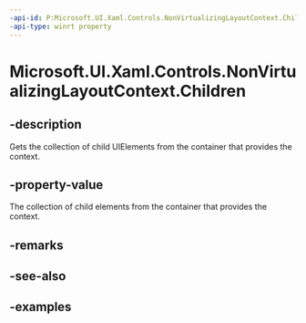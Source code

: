 ```yaml
---
-api-id: P:Microsoft.UI.Xaml.Controls.NonVirtualizingLayoutContext.Children
-api-type: winrt property
---
```


# Microsoft.UI.Xaml.Controls.NonVirtualizingLayoutContext.Children

<!--
public System.Collections.Generic.IReadOnlyList<Windows.UI.Xaml.UIElement> Children { get; }
-->

## -description

Gets the collection of child UIElements from the container that provides the context.

## -property-value

The collection of child elements from the container that provides the context.

## -remarks

## -see-also

## -examples

